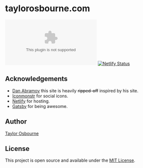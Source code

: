 # taylorosbourne.com

[![License: MIT](https://img.shields.io/github/license/taylorosbourne/taylorosbourne.com)](https://taylorosbourne.com)
[![Netlify Status](https://api.netlify.com/api/v1/badges/0b930c0f-a22b-47cb-b4a4-5155c09b42e2/deploy-status)](https://app.netlify.com/sites/taylorosbourneportfolio/deploys)

## Acknowledgements

- [Dan Abramov](https://overreacted.io/) this site is heavily ~~ripped-off~~ inspired by his site.
- [Iconmonstr](https://iconmonstr.com/) for social icons.
- [Netlify](https://www.netlify.com/) for hosting.
- [Gatsby](https://www.gatsbyjs.org/) for being awesome.

## Author

[Taylor Osbourne](https://www.taylorosbourne.com)

## License

This project is open source and available under the [MIT License](LICENSE).
